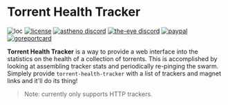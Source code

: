 # Torrent Health Tracker
![loc](https://tokei.rs/b1/github/nektro/torrent-health-tracker)
[![license](https://img.shields.io/github/license/nektro/torrent-health-tracker.svg)](https://github.com/nektro/torrent-health-tracker/blob/master/LICENSE)
[![astheno discord](https://img.shields.io/discord/551971034593755159.svg)](https://discord.gg/P6Y4zQC)
[![the-eye discord](https://img.shields.io/discord/302796547656253441.svg)](https://discord.gg/the-eye)
[![paypal](https://img.shields.io/badge/donate-paypal-009cdf)](https://paypal.me/nektro)
[![goreportcard](https://goreportcard.com/badge/github.com/nektro/torrent-health-tracker)](https://goreportcard.com/report/github.com/nektro/torrent-health-tracker)

**Torrent Health Tracker** is a way to provide a web interface into the statistics on the health of a collection of torrents. This is accomplished by looking at assembling tracker stats and periodically re-pinging the swarm. Simplely provide `torrent-health-tracker` with a list of trackers and magnet links and it'll do its thing!

> Note: currently only supports HTTP trackers.
